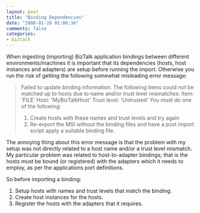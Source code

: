 ```yaml
---
layout: post
title: "Binding Dependencies"
date: "2008-01-28 01:06:36"
comments: false
categories:
- biztalk
---
```


When ingesting (importing) BizTalk application bindings between different environments/machines it is important that its dependencies (hosts, host instances and adapters) are setup before running the import. Otherwise you run the risk of getting the following somewhat misleading error message:

> Failed to update binding information.
> The following items could not be matched up to hosts due to name and/or trust level mismatches:
> Item: 'FILE' Host: 'MyBizTalkHost' Trust level: 'Untrusted'
> You must do one of the following:
> 1) Create hosts with these names and trust levels and try again
> 2) Re-export the MSI without the binding files and have a post import script apply a suitable binding file.

The annoying thing about this error message is that the problem with my setup was not directly related to a host name and/or a trust level mismatch. My particular problem was related to host-to-adapter bindings; that is the hosts must be bound (or registered) with the adapters which it needs to employ, as per the applications port definitions. 

So before importing a binding:

1. Setup hosts with names and trust levels that match the binding.  
2. Create host instances for the hosts.  
3. Register the hosts with the adapters that it requires.
